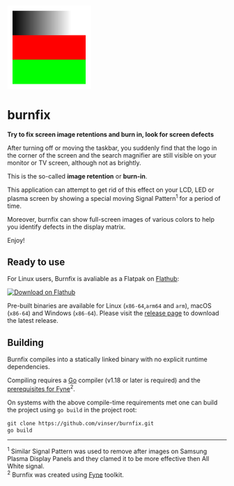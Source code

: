 ![appIcon](burnfix.svg)

# burnfix

**Try to fix screen image retentions and burn in, look for screen defects**

After turning off or moving the taskbar, you suddenly find that the logo in the corner of the screen and the search magnifier are still visible on your monitor or TV screen, although not as brightly.

This is the so-called **image retention** or **burn-in**.

This application can attempt to get rid of this effect on your LCD, LED or plasma screen by showing a special moving Signal Pattern<sup>1</sup> for a period of time.

Moreover, burnfix can show full-screen images of various colors to help you identify defects in the display matrix. 

Enjoy!  

## Ready to use

For Linux users, Burnfix is avaliable as a Flatpak on [Flathub](https://flathub.org/apps/io.github.vinser.burnfix):

<a href='https://flathub.org/apps/details/io.github.vinser.burnfix'><img width='200' alt='Download on Flathub' src='https://dl.flathub.org/assets/badges/flathub-badge-en.svg'/></a>

Pre-built binaries are available for Linux (`x86-64`,`arm64` and `arm`), macOS (`x86-64`) and Windows (`x86-64`). Please visit the [release page](https://github.com/vinser/burnfix/releases) to download the latest release.

## Building

Burnfix compiles into a statically linked binary with no explicit runtime dependencies. 

Compiling requires a [Go](https://go.dev) compiler (v1.18 or later is required) and the [prerequisites for Fyne](https://developer.fyne.io/started/)<sup>2</sup>.

On systems with the above compile-time requirements met one can build the project using `go build` in the project root:
```
git clone https://github.com/vinser/burnfix.git
go build
```
---
<sup>1</sup> Similar Signal Pattern was used to remove after images on Samsung Plasma Display Panels and they clamed it to be more effective then All White signal.   
<sup>2</sup> Burnfix was created using [Fyne](https://fyne.io) toolkit.  

